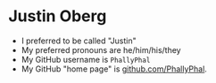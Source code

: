 # Justin Oberg

* I preferred to be called "Justin"
* My preferred pronouns are he/him/his/they
* My GitHub username is `PhallyPhal`
* My GitHub "home page" is [github.com/PhallyPhal](https://github.com/PhallyPhal).